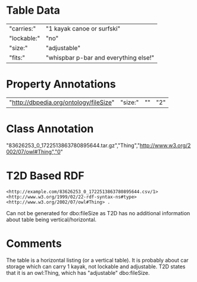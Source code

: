 # Table Data

|             |                                       |
|-------------|---------------------------------------|
| "carries:"  | "1 kayak canoe or surfski"            |
| "lockable:" | "no"                                  |
| "size:"     | "adjustable"                          |
| "fits:"     | "whispbar p-bar and everything else!" |

# Property Annotations

|                                        |         |    |     |
|----------------------------------------|---------|----|-----|
| "http://dbpedia.org/ontology/fileSize" | "size:" | "" | "2" |


# Class Annotation

"83626253_0_1722513863780895644.tar.gz","Thing","http://www.w3.org/2002/07/owl#Thing","0"

# T2D Based RDF
```
<http://example.com/83626253_0_1722513863780895644.csv/1> <http://www.w3.org/1999/02/22-rdf-syntax-ns#type> <http://www.w3.org/2002/07/owl#Thing> .
```
Can not be generated for dbo:fileSize as T2D has no additional information about table being vertical/horizontal.

# Comments
The table is a horizontal listing (or a vertical table).
It is probably about car storage which can carry 1 kayak, not lockable and adjustable.
T2D states that it is an owl:Thing, which has "adjustable" dbo:fileSize.
